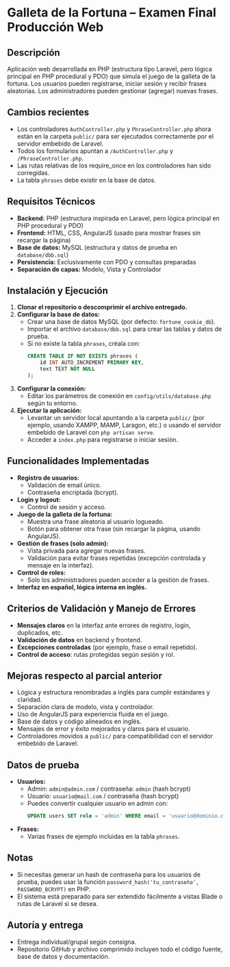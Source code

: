 # Galleta de la Fortuna – Examen Final Producción Web

## Descripción
Aplicación web desarrollada en PHP (estructura tipo Laravel, pero lógica principal en PHP procedural y PDO) que simula el juego de la galleta de la fortuna. Los usuarios pueden registrarse, iniciar sesión y recibir frases aleatorias. Los administradores pueden gestionar (agregar) nuevas frases.

## Cambios recientes
- Los controladores `AuthController.php` y `PhraseController.php` ahora están en la carpeta `public/` para ser ejecutados correctamente por el servidor embebido de Laravel.
- Todos los formularios apuntan a `/AuthController.php` y `/PhraseController.php`.
- Las rutas relativas de los require_once en los controladores han sido corregidas.
- La tabla `phrases` debe existir en la base de datos.

## Requisitos Técnicos
- **Backend:** PHP (estructura inspirada en Laravel, pero lógica principal en PHP procedural y PDO)
- **Frontend:** HTML, CSS, AngularJS (usado para mostrar frases sin recargar la página)
- **Base de datos:** MySQL (estructura y datos de prueba en `database/dbb.sql`)
- **Persistencia:** Exclusivamente con PDO y consultas preparadas
- **Separación de capas:** Modelo, Vista y Controlador

## Instalación y Ejecución
1. **Clonar el repositorio o descomprimir el archivo entregado.**
2. **Configurar la base de datos:**
   - Crear una base de datos MySQL (por defecto: `fortune_cookie_db`).
   - Importar el archivo `database/dbb.sql` para crear las tablas y datos de prueba.
   - Si no existe la tabla `phrases`, créala con:
     ```sql
     CREATE TABLE IF NOT EXISTS phrases (
         id INT AUTO_INCREMENT PRIMARY KEY,
         text TEXT NOT NULL
     );
     ```
3. **Configurar la conexión:**
   - Editar los parámetros de conexión en `config/utils/database.php` según tu entorno.
4. **Ejecutar la aplicación:**
   - Levantar un servidor local apuntando a la carpeta `public/` (por ejemplo, usando XAMPP, MAMP, Laragon, etc.) o usando el servidor embebido de Laravel con `php artisan serve`.
   - Acceder a `index.php` para registrarse o iniciar sesión.

## Funcionalidades Implementadas
- **Registro de usuarios:**
  - Validación de email único.
  - Contraseña encriptada (bcrypt).
- **Login y logout:**
  - Control de sesión y acceso.
- **Juego de la galleta de la fortuna:**
  - Muestra una frase aleatoria al usuario logueado.
  - Botón para obtener otra frase (sin recargar la página, usando AngularJS).
- **Gestión de frases (solo admin):**
  - Vista privada para agregar nuevas frases.
  - Validación para evitar frases repetidas (excepción controlada y mensaje en la interfaz).
- **Control de roles:**
  - Solo los administradores pueden acceder a la gestión de frases.
- **Interfaz en español, lógica interna en inglés.**

## Criterios de Validación y Manejo de Errores
- **Mensajes claros** en la interfaz ante errores de registro, login, duplicados, etc.
- **Validación de datos** en backend y frontend.
- **Excepciones controladas** (por ejemplo, frase o email repetido).
- **Control de acceso**: rutas protegidas según sesión y rol.

## Mejoras respecto al parcial anterior
- Lógica y estructura renombradas a inglés para cumplir estándares y claridad.
- Separación clara de modelo, vista y controlador.
- Uso de AngularJS para experiencia fluida en el juego.
- Base de datos y código alineados en inglés.
- Mensajes de error y éxito mejorados y claros para el usuario.
- Controladores movidos a `public/` para compatibilidad con el servidor embebido de Laravel.

## Datos de prueba
- **Usuarios:**
  - Admin: `admin@admin.com` / contraseña: `admin` (hash bcrypt)
  - Usuario: `usuario@mail.com` / contraseña (hash bcrypt)
  - Puedes convertir cualquier usuario en admin con:
    ```sql
    UPDATE users SET role = 'admin' WHERE email = 'usuario@dominio.com';
    ```
- **Frases:**
  - Varias frases de ejemplo incluidas en la tabla `phrases`.

## Notas
- Si necesitas generar un hash de contraseña para los usuarios de prueba, puedes usar la función `password_hash('tu_contraseña', PASSWORD_BCRYPT)` en PHP.
- El sistema está preparado para ser extendido fácilmente a vistas Blade o rutas de Laravel si se desea.

## Autoría y entrega
- Entrega individual/grupal según consigna.
- Repositorio GitHub y archivo comprimido incluyen todo el código fuente, base de datos y documentación.
